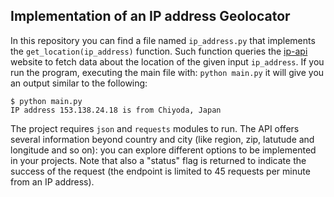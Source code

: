 ## Implementation of an IP address Geolocator


In this repository you can find a file named ```ip_address.py``` that implements the ```get_location(ip_address)``` function.
Such function queries the [ip-api](https://ip-api.com/docs/api:json) website to fetch data about the location of the given input ```ip_address```.
If you run the program, executing the main file with: ```python main.py``` it will give you an output similar to the following: 

```
$ python main.py
IP address 153.138.24.18 is from Chiyoda, Japan 
```

The project requires ```json``` and ```requests``` modules to run. The API offers several information beyond country and city (like region, zip, latutude and longitude and so on): you can explore different options to be implemented in your projects. Note that also a "status" flag is returned to indicate the success of the request (the endpoint is limited to 45 requests per minute from an IP address).


